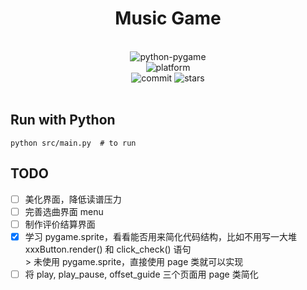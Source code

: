 <div align="center">

# Music Game

<br>
<div>
    <img alt="python-pygame" src="https://img.shields.io/pypi/pyversions/pygame">
</div>
<div>
    <img alt="platform" src="https://img.shields.io/badge/platform-Windows%20%7C%20Linux%20%7C%20macOS-blueviolet">
</div>
<div>
    <img alt="commit" src="https://img.shields.io/github/commit-activity/m/11375071/music_game">
    <img alt="stars" src="https://img.shields.io/github/stars/11375071/music_game?style=social">
</div>
<br>

</div>

## Run with Python

```shell
python src/main.py  # to run
```

## TODO

- [ ] 美化界面，降低读谱压力
- [ ] 完善选曲界面 menu
- [ ] 制作评价结算界面
- [x] 学习 pygame.sprite，看看能否用来简化代码结构，比如不用写一大堆 xxxButton.render() 和 click_check() 语句  
      > 未使用 pygame.sprite，直接使用 page 类就可以实现
- [ ] 将 play, play_pause, offset_guide 三个页面用 page 类简化
